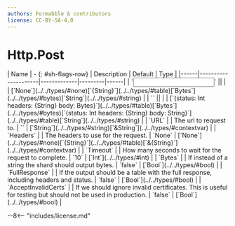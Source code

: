 ```yaml
---
authors: Formabble & contributors
license: CC-BY-SA-4.0
---
```



# Http.Post

<div class="sh-parameters" markdown="1">
| Name | - {: #sh-flags-row} | Description | Default | Type |
|------|---------------------|-------------|---------|------|
| `<input>` || | | [`None`](../../types/#none)[`{String}`](../../types/#table)[`Bytes`](../../types/#bytes)[`String`](../../types/#string) |
| `<output>` || | | [`{status: Int headers: {String} body: Bytes}`](../../types/#table)[`Bytes`](../../types/#bytes)[`{status: Int headers: {String} body: String}`](../../types/#table)[`String`](../../types/#string) |
| `URL` |  | The url to request to. | `` | [`String`](../../types/#string)[`&String`](../../types/#contextvar) |
| `Headers` |  | The headers to use for the request. | `None` | [`None`](../../types/#none)[`{String}`](../../types/#table)[`&{String}`](../../types/#contextvar) |
| `Timeout` |  | How many seconds to wait for the request to complete. | `10` | [`Int`](../../types/#int) |
| `Bytes` |  | If instead of a string the shard should output bytes. | `false` | [`Bool`](../../types/#bool) |
| `FullResponse` |  | If the output should be a table with the full response, including headers and status. | `false` | [`Bool`](../../types/#bool) |
| `AcceptInvalidCerts` |  | If we should ignore invalid certificates. This is useful for testing but should not be used in production. | `false` | [`Bool`](../../types/#bool) |

</div>



--8<-- "includes/license.md"

